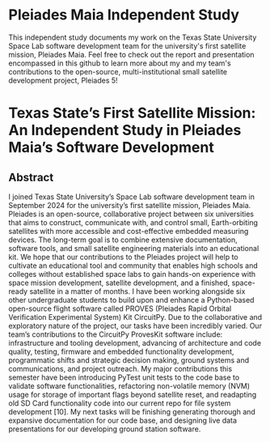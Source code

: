 # Pleiades Maia Independent Study
This independent study documents my work on the Texas State University Space Lab software development team for the university's first satellite mission, Pleiades Maia.
Feel free to check out the report and presentation encompassed in this github to learn more about my and my team's contributions to the open-source, multi-institutional small satellite development project, Pleiades 5! 

# Texas State’s First Satellite Mission: An Independent Study in Pleiades Maia’s Software Development
## Abstract ##
I joined Texas State University’s Space Lab software development team in September 2024 for the university’s first satellite mission, Pleiades Maia. Pleiades is an open-source, collaborative project between six universities that aims to construct, communicate with, and control small, Earth-orbiting satellites with more accessible and cost-effective embedded measuring devices. The long-term goal is to combine extensive documentation, software tools, and small satellite engineering materials into an educational kit. We hope that our contributions to the Pleiades project will help to cultivate an educational tool and community that enables high schools and colleges without established space labs to gain hands-on experience with space mission development, satellite development, and a finished, space-ready satellite in a matter of months. 
I have been working alongside six other undergraduate students to build upon and enhance a Python-based open-source flight software called PROVES (Pleiades Rapid Orbital Verification Experimental System) Kit CircuitPy. Due to the collaborative and exploratory nature of the project, our tasks have been incredibly varied. Our team’s contributions to the CircuitPy ProvesKit software include: infrastructure and tooling development, advancing of architecture and code quality, testing, firmware and embedded functionality development, programmatic shifts and strategic decision making, ground systems and communications, and project outreach. 
My major contributions this semester have been introducing PyTest unit tests to the code base to validate software functionalities, refactoring non-volatile memory (NVM) usage for storage of important flags beyond satellite reset, and readapting old SD Card functionality code into our current repo for file system development [10]. My next tasks will be finishing generating thorough and expansive documentation for our code base, and designing live data presentations for our developing ground station software.
